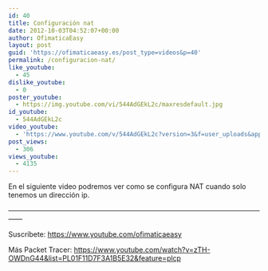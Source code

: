 ```yaml
---
id: 40
title: Configuración nat
date: 2012-10-03T04:52:07+00:00
author: OfimaticaEasy
layout: post
guid: 'https://ofimaticaeasy.es/post_type=videos&p=40'
permalink: /configuracion-nat/
like_youtube:
  - 45
dislike_youtube:
  - 0
poster_youtube:
  - https://img.youtube.com/vi/544AdGEkL2c/maxresdefault.jpg
id_youtube:
  - 544AdGEkL2c
video_youtube:
  - 'https://www.youtube.com/v/544AdGEkL2c?version=3&f=user_uploads&app=youtube_gdata'
post_views:
  - 306
views_youtube:
  - 4135
---
```

En el siguiente video podremos ver como se configura NAT cuando solo tenemos un dirección ip.
  
&#8212;&#8212;&#8212;&#8212;&#8212;&#8212;&#8212;&#8212;&#8212;&#8212;&#8212;&#8212;&#8212;&#8212;&#8212;&#8212;&#8212;&#8212;&#8212;&#8212;&#8212;&#8212;&#8212;&#8212;&#8212;&#8212;&#8212;&#8212;&#8212;&#8212;&#8212;&#8212;&#8212;&#8212;&#8212;&#8212;&#8212;&#8212;

Suscríbete: https://www.youtube.com/ofimaticaeasy

Más Packet Tracer: https://www.youtube.com/watch?v=zTH-OWDnG44&list=PL01F11D7F3A1B5E32&feature=plcp